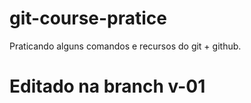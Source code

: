 # git-course-pratice
Praticando alguns comandos e recursos do git + github.

# Editado na branch v-01